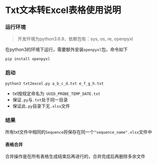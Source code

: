 # Txt文本转Excel表格使用说明

### 运行环境

> 开发环境为python3.6.9，依赖包有：sys, os, re, openpyxl

在python3的环境下运行，需要额外安装`openpyxl`包，命令如下

```python
pip install openpyxl
```

### 启动

```shell
python3 txt2excel.py a_b_c_d.txt e_f_g_h.txt
```

+ txt按规定命名为` UUID_PROBE_TEMP_DATE.txt`
+ 保证`.py`与`.txt`处于同一目录
+ 保证此`.py`目录下无`.xlsx`文件

### 结果

所有txt文件中相同的`Sequence`将保存在同一个`"sequence_name".xlsx`文件中

#### 表格合并

合并操作是在所有表格生成结束后再进行的，合并完成后再删除多余文件